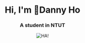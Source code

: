 <div style="text-align: center">
    <h1>Hi, I'm 🫡Danny Ho</h1>
    <h3>A student in NTUT</h3>
    <img src="https://github.com/Hmc-1209/Hmc-1209/HA!.png" alt="HA!">
</div>

